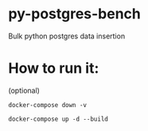 # py-postgres-bench
Bulk python postgres data insertion

# How to run it:
(optional)
```
docker-compose down -v
```
```
docker-compose up -d --build 
```